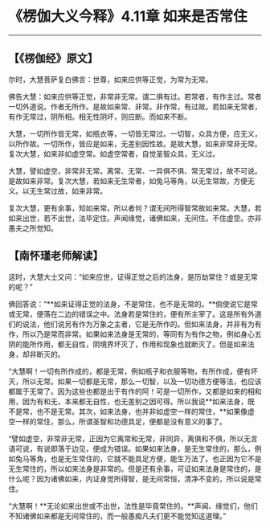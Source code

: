 # 《楞伽大义今释》4.11章 如来是否常住

------

## 【《楞伽经》原文】

尔时，大慧菩萨复白佛言：世尊，如来应供等正觉，为常为无常。

佛告大慧：如来应供等正觉，非常非无常。谓二俱有过。若常者，有作主过。常者一切外道说。作者无所作。是故如来常、非常。非作常，有过故。若如来无常者，有作无常过，阴所相。相无性阴坏，则应断。而如来不断。

大慧，一切所作皆无常，如瓶衣等，一切皆无常过。一切智，众具方便，应无义，以所作故。一切所作，皆应是如来，无差别因性故。是故大慧，如来非常非无常。复次大慧，如来非如虚空常。如虚空常者，自觉圣智众具，无义过。

大慧，譬如虚空，非常非无常。离常、无常、一异俱不俱、常无常过，故不可说。是故如来非常。复次大慧，若如来无生常者，如兔马等角，以无生常故，方便无义。以无生常过故，如来非常。

复次大慧，更有余事，知如来常。所以者何？谓无间所得智常故如来常。大慧，若如来出世，若不出世，法毕定住。声闻缘觉，诸佛如来，无间住。不住虚空。亦非愚夫之所觉知。

## 【南怀瑾老师解读】

这时，大慧大士又问：“如来应世，证得正觉之后的法身，是历劫常住？或是无常的呢？”

佛回答说：“**如来证得正觉的法身，不是常住，也不是无常的。**倘使说它是常或无常，便落在二边的错误之中。法身若是常住的，便有所主宰了。这是所有外道们的说法，他们说另有作为万象之主者，它是无所作的。但如来法身，并非有为有作，所以乃是常而非常。如果如来法身是无常的，等同有为有作之物，例如身心五阴的能所作用，都无自性，阴境界坏灭了，作用和现象也就断灭了。但是如来法身，却非断灭的。

“大慧啊！一切有所作成的，都是无常，例如瓶子和衣服等物，有所作成，便有坏灭，所以无常。如果一切都是无常，那么一切智，以及一切功德方便等法，也应该都属于无常了。因为这些也都是出于有作的阿！可是一切所作，又都是如来的相和用，因为有和无，本来都无自性，也无差别之因可得。所以我说**如来法身，既不是常，也不是无常。其次，如来法身，也并非如虚空一样的常住，**如果像虚空一样的常住，那么，所谓圣智和功德具足，便都是没有意义的事了。

“譬如虚空，非常非无常，正因为它离常和无常，非同异，离俱和不俱，所以无言语可说，有说即落于边见，便成为错误。如果如来法身，是无生常住的，那么，例如兔马等角，也是无生常住的，它就不能具足方便，能生万法了。也正因为它不是无生常住的，所以如来法身是非常的。但是还有余事，可证如来法身是常住的，是什么呢？因为诸佛如来，内证身觉所得智，是无间常恒，清净不变的，所以说是常住。

“大慧啊！**无论如来出世或不出世，法性是毕竟常住的。**声闻、缘觉们，他们不知诸佛如来都是无间常住的，而一般愚痴凡夫们更不能觉知这道理。”

